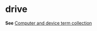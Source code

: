 # drive

**See** [Computer and device term collection](../term-collections/computer-device-terms.md)
